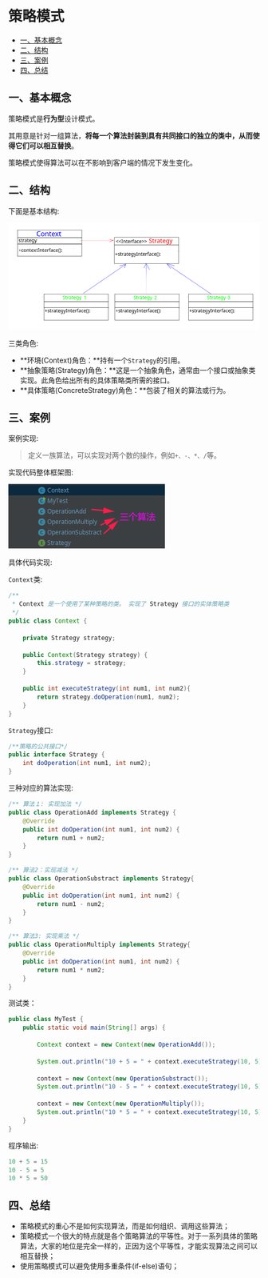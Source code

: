 # 策略模式

* [一、基本概念](#一基本概念)
* [二、结构](#二结构)
* [三、案例](#三案例)
* [四、总结](#四总结)

## 一、基本概念

策略模式是**行为型**设计模式。

其用意是针对一组算法，**将每一个算法封装到具有共同接口的独立的类中，从而使得它们可以相互替换**。

策略模式使得算法可以在不影响到客户端的情况下发生变化。

## 二、结构

下面是基本结构:

![](images/01_stratgy_01.png)

三类角色:

* **环境(Context)角色：**持有一个`Strategy`的引用。
* **抽象策略(Strategy)角色：**这是一个抽象角色，通常由一个接口或抽象类实现。此角色给出所有的具体策略类所需的接口。
* **具体策略(ConcreteStrategy)角色：**包装了相关的算法或行为。

## 三、案例

案例实现:

> 定义一族算法，可以实现对两个数的操作，例如`+、-、*、/`等。

实现代码整体框架图:

![pic](images/01_stratgy_02.png)

具体代码实现:

`Context`类:

```java
/**
 * Context 是一个使用了某种策略的类。 实现了 Strategy 接口的实体策略类
 */
public class Context {

    private Strategy strategy;

    public Context(Strategy strategy) {
        this.strategy = strategy;
    }

    public int executeStrategy(int num1, int num2){
        return strategy.doOperation(num1, num2);
    }
}
```

`Strategy`接口:

```java
/**策略的公共接口*/
public interface Strategy {
    int doOperation(int num1, int num2);
}
```

三种对应的算法实现:

```java
/** 算法１: 实现加法 */
public class OperationAdd implements Strategy {
    @Override
    public int doOperation(int num1, int num2) {
        return num1 + num2;
    }
}
```

```java
/** 算法2：实现减法 */
public class OperationSubstract implements Strategy{
    @Override
    public int doOperation(int num1, int num2) {
        return num1 - num2;
    }
}
```

```java
/** 算法3: 实现乘法 */
public class OperationMultiply implements Strategy{
    @Override
    public int doOperation(int num1, int num2) {
        return num1 * num2;
    }
}
```

测试类：

```java
public class MyTest {
    public static void main(String[] args) {

        Context context = new Context(new OperationAdd());

        System.out.println("10 + 5 = " + context.executeStrategy(10, 5));

        context = new Context(new OperationSubstract());
        System.out.println("10 - 5 = " + context.executeStrategy(10, 5));

        context = new Context(new OperationMultiply());
        System.out.println("10 * 5 = " + context.executeStrategy(10, 5));
    }
}
```

程序输出:

```java
10 + 5 = 15
10 - 5 = 5
10 * 5 = 50
```

## 四、总结

* 策略模式的重心不是如何实现算法，而是如何组织、调用这些算法；
* 策略模式一个很大的特点就是各个策略算法的平等性。对于一系列具体的策略算法，大家的地位是完全一样的，正因为这个平等性，才能实现算法之间可以相互替换；
* 使用策略模式可以避免使用多重条件(if-else)语句；